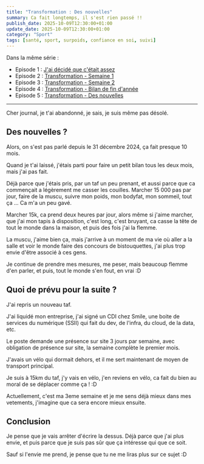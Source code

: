 ```yaml
---
title: "Transformation : Des nouvelles"
summary: Ca fait longtemps, il s'est rien passé !!
publish_date: 2025-10-09T12:30:00+01:00
update_date: 2025-10-09T12:30:00+01:00
category: "Sport"
tags: [santé, sport, surpoids, confiance en soi, suivi]
---
```


Dans la même série :

- Episode 1 : [J'ai décidé que c'était assez](/blog/2024-10-27-transformation-j-ai-decide-que-c-etait-assez/)
- Episode 2 : [Transformation - Semaine 1](/blog/2024-11-03-transformation-semaine-1/)
- Episode 3 : [Transformation - Semaine 2](/blog/2024-11-11-transformation-semaine-2/)
- Episode 4 : [Transformation - Bilan de fin d'année](/blog/2024-12-31-transformation-bilan-de-fin-d-annee/)
- Episode 5 : [Transformation - Des nouvelles](/blog/2025-10-09-transformation-des-nouvelles/)

---

Cher journal, je t'ai abandonné, je sais, je suis même pas désolé.

## Des nouvelles ?

Alors, on s'est pas parlé depuis le 31 décembre 2024, ça fait presque 10 mois.

Quand je t'ai laissé, j'étais parti pour faire un petit bilan tous les deux mois, mais j'ai pas fait.

Déjà parce que j'étais pris, par un taf un peu prenant, et aussi parce que ca commençait a légèrement me casser les couilles. Marcher 15 000 pas par jour, faire de la muscu, suivre mon poids, mon bodyfat, mon sommeil, tout ça ... Ca m'a un peu gavé.

Marcher 15k, ca prend deux heures par jour, alors même si j'aime marcher, que j'ai mon tapis à disposition, c'est long, c'est bruyant, ca casse la tête de tout le monde dans la maison, et puis des fois j'ai la flemme.

La muscu, j'aime bien ça, mais j'arrive à un moment de ma vie où aller a la salle et voir le monde faire des concours de bistouquettes, j'ai plus trop envie d'être associé à ces gens.

Je continue de prendre mes mesures, me peser, mais beaucoup flemme d'en parler, et puis, tout le monde s'en fout, en vrai :D

## Quoi de prévu pour la suite ?

J'ai repris un nouveau taf.

J'ai liquidé mon entreprise, j'ai signé un CDI chez Smile, une boite de services du numérique (SSII) qui fait du dev, de l'infra, du cloud, de la data, etc.

Le poste demande une présence sur site 3 jours par semaine, avec obligation de présence sur site, la semaine complète le premier mois.

J'avais un vélo qui dormait dehors, et il me sert maintenant de moyen de transport principal.

Je suis à 15km du taf, j'y vais en vélo, j'en reviens en vélo, ca fait du bien au moral de se déplacer comme ça ! :D

Actuellement, c'est ma 3eme semaine et je me sens déjà mieux dans mes vetements, j'imagine que ca sera encore mieux ensuite.

## Conclusion

Je pense que je vais arrêter d'écrire la dessus. Déjà parce que j'ai plus envie, et puis parce que je suis pas sûr que ça intéresse qui que ce soit.

Sauf si l'envie me prend, je pense que tu ne me liras plus sur ce sujet :D
